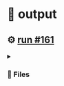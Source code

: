 # 📝  output 

## ⚙️ [run #161](https://github.com/jwenerd/ytm-dl/actions/runs/7598184547)

<details>

<summary>

### 📁 Files

</summary>

|                                                                       |lines|size|bytes |
|-----------------------------------------------------------------------|-----|----|------|
|[`output/library_subscriptions.csv` ](output/library_subscriptions.csv)|65   |4.0K|2626  |
|[`output/library_songs.csv` ](output/library_songs.csv)                |2537 |224K|226481|
|[`output/library_artists.csv` ](output/library_artists.csv)            |1995 |92K |90476 |
|[`output/library_albums.csv` ](output/library_albums.csv)              |933  |64K |65179 |
|[`output/history.csv` ](output/history.csv)                            |777  |80K |79818 |
|[`output/liked_songs.csv` ](output/liked_songs.csv)                    |1411 |124K|123751|

</details>
